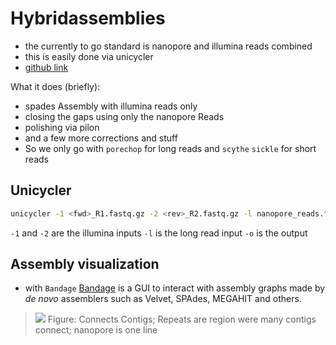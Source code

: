 # Hybridassemblies

* the currently to go standard is nanopore and illumina reads combined
* this is easily done via unicycler
* [github link](https://github.com/rrwick/Unicycler)

What it does (briefly):
* spades Assembly with illumina reads only
* closing the gaps using only the nanopore Reads
* polishing via pilon
* and a few more corrections and stuff
* So we only go with `porechop` for long reads and `scythe` `sickle` for short reads

## Unicycler

```bash
unicycler -1 <fwd>_R1.fastq.gz -2 <rev>_R2.fastq.gz -l nanopore_reads.fastq -o outputfolder
```

`-1` and `-2` are the illumina inputs `-l` is the long read input `-o` is the output


## Assembly visualization
* with `Bandage`
[Bandage](https://github.com/rrwick/Bandage/) is a GUI to interact with assembly graphs made by *de novo* assemblers such as Velvet, SPAdes, MEGAHIT and others.

> ![](http://sepsis-omics.github.io/tutorials/modules/cmdline_assembly/images/illumina_assembly_bandage.png)
> Figure: Connects Contigs; Repeats are region were many contigs connect; nanopore is one line
